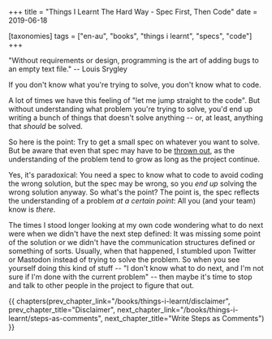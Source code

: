 +++
title = "Things I Learnt The Hard Way - Spec First, Then Code"
date = 2019-06-18

[taxonomies]
tags = ["en-au", "books", "things i learnt", "specs", "code"]
+++

"Without requirements or design, programming is the art of adding bugs to an
empty text file." -- Louis Srygley

<!-- more -->

If you don't know what you're trying to solve, you don't know what to code.

A lot of times we have this feeling of "let me jump straight to the code". But
without understanding what problem you're trying to solve, you'd end up
writing a bunch of things that doesn't solve anything -- or, at least,
anything that _should_ be solved.

So here is the point: Try to get a small spec on whatever you want to solve.
But be aware that even that spec may have to be [thrown
out](/books/things-i-learnt/throw-away), as the understanding of the problem
tend to grow as long as the project continue.

Yes, it's paradoxical: You need a spec to know what to code to avoid coding
the wrong solution, but the spec may be wrong, so you _end up_ solving the
wrong solution anyway. So what's the point? The point is, the spec reflects
the understanding of a problem _at a certain point_: All you (and your team)
know is _there_.

The times I stood longer looking at my own code wondering what to do next were
when we didn't have the next step defined: It was missing some point of the
solution or we didn't have the communication structures defined or something
of sorts. Usually, when that happened, I stumbled upon Twitter or Mastodon
instead of trying to solve the problem. So when you see yourself doing this
kind of stuff -- "I don't know what to do next, and I'm not sure if I'm done
with the current problem" -- then maybe it's time to stop and talk to other
people in the project to figure that out.

{{ chapters(prev_chapter_link="/books/things-i-learnt/disclaimer", prev_chapter_title="Disclaimer", next_chapter_link="/books/things-i-learnt/steps-as-comments", next_chapter_title="Write Steps as Comments") }}
